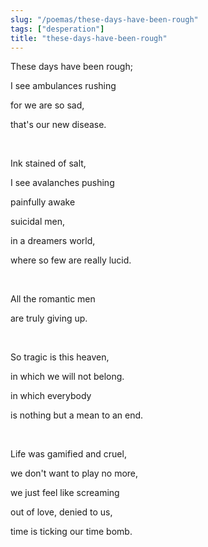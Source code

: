 ```yaml
---
slug: "/poemas/these-days-have-been-rough"
tags: ["desperation"]
title: "these-days-have-been-rough"
---
```

These days have been rough;

I see ambulances rushing

for we are so sad,

that's our new disease.

&nbsp;

Ink stained of salt,

I see avalanches pushing

painfully awake

suicidal men,

in a dreamers world,

where so few are really lucid.

&nbsp;

All the romantic men

are truly giving up.

&nbsp;

So tragic is this heaven,

in which we will not belong.

in which everybody

is nothing but a mean to an end.

&nbsp;

Life was gamified and cruel,

we don't want to play no more,

we just feel like screaming

out of love, denied to us,

time is ticking our time bomb.